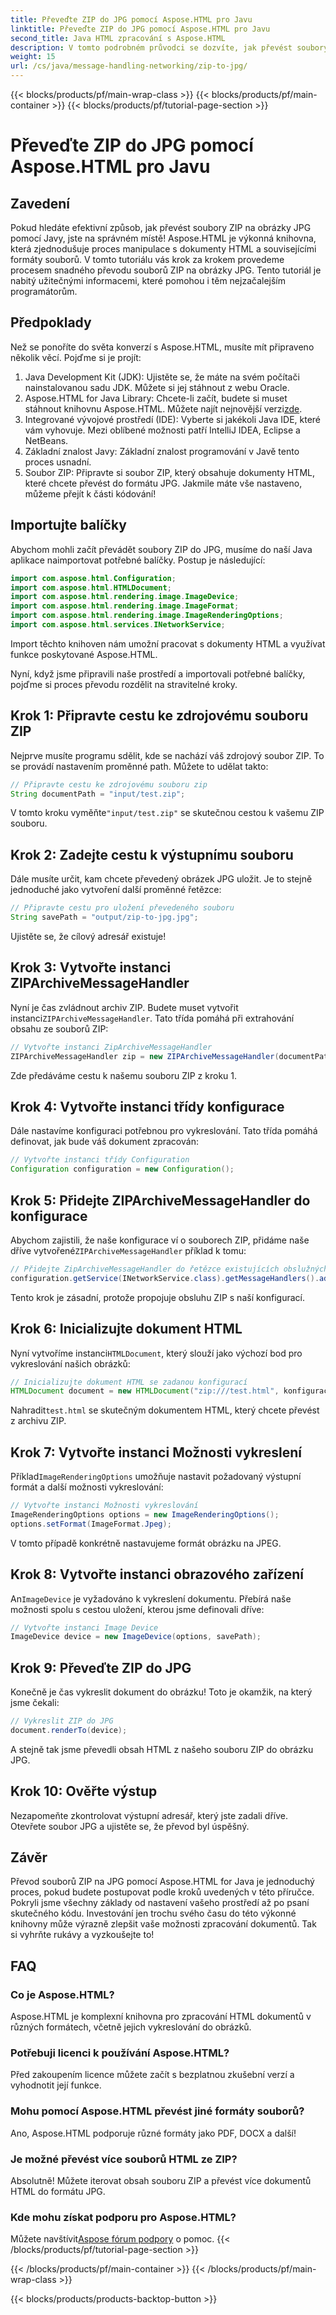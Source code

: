 ```yaml
---
title: Převeďte ZIP do JPG pomocí Aspose.HTML pro Javu
linktitle: Převeďte ZIP do JPG pomocí Aspose.HTML pro Javu
second_title: Java HTML zpracování s Aspose.HTML
description: V tomto podrobném průvodci se dozvíte, jak převést soubory ZIP na obrázky JPG pomocí Aspose.HTML for Java.
weight: 15
url: /cs/java/message-handling-networking/zip-to-jpg/
---
```


{{< blocks/products/pf/main-wrap-class >}}
{{< blocks/products/pf/main-container >}}
{{< blocks/products/pf/tutorial-page-section >}}

# Převeďte ZIP do JPG pomocí Aspose.HTML pro Javu

## Zavedení
Pokud hledáte efektivní způsob, jak převést soubory ZIP na obrázky JPG pomocí Javy, jste na správném místě! Aspose.HTML je výkonná knihovna, která zjednodušuje proces manipulace s dokumenty HTML a souvisejícími formáty souborů. V tomto tutoriálu vás krok za krokem provedeme procesem snadného převodu souborů ZIP na obrázky JPG. Tento tutoriál je nabitý užitečnými informacemi, které pomohou i těm nejzačalejším programátorům.
## Předpoklady
Než se ponoříte do světa konverzí s Aspose.HTML, musíte mít připraveno několik věcí. Pojďme si je projít:
1. Java Development Kit (JDK): Ujistěte se, že máte na svém počítači nainstalovanou sadu JDK. Můžete si jej stáhnout z webu Oracle.
2.  Aspose.HTML for Java Library: Chcete-li začít, budete si muset stáhnout knihovnu Aspose.HTML. Můžete najít nejnovější verzi[zde](https://releases.aspose.com/html/java/).
3. Integrované vývojové prostředí (IDE): Vyberte si jakékoli Java IDE, které vám vyhovuje. Mezi oblíbené možnosti patří IntelliJ IDEA, Eclipse a NetBeans.
4. Základní znalost Javy: Základní znalost programování v Javě tento proces usnadní.
5. Soubor ZIP: Připravte si soubor ZIP, který obsahuje dokumenty HTML, které chcete převést do formátu JPG.
Jakmile máte vše nastaveno, můžeme přejít k části kódování!
## Importujte balíčky
Abychom mohli začít převádět soubory ZIP do JPG, musíme do naší Java aplikace naimportovat potřebné balíčky. Postup je následující:
```java
import com.aspose.html.Configuration;
import com.aspose.html.HTMLDocument;
import com.aspose.html.rendering.image.ImageDevice;
import com.aspose.html.rendering.image.ImageFormat;
import com.aspose.html.rendering.image.ImageRenderingOptions;
import com.aspose.html.services.INetworkService;
```
Import těchto knihoven nám umožní pracovat s dokumenty HTML a využívat funkce poskytované Aspose.HTML.

Nyní, když jsme připravili naše prostředí a importovali potřebné balíčky, pojďme si proces převodu rozdělit na stravitelné kroky.
## Krok 1: Připravte cestu ke zdrojovému souboru ZIP
Nejprve musíte programu sdělit, kde se nachází váš zdrojový soubor ZIP. To se provádí nastavením proměnné path. Můžete to udělat takto:
```java
// Připravte cestu ke zdrojovému souboru zip
String documentPath = "input/test.zip";
```
 V tomto kroku vyměňte`"input/test.zip"` se skutečnou cestou k vašemu ZIP souboru. 
## Krok 2: Zadejte cestu k výstupnímu souboru
Dále musíte určit, kam chcete převedený obrázek JPG uložit. Je to stejně jednoduché jako vytvoření další proměnné řetězce:
```java
// Připravte cestu pro uložení převedeného souboru
String savePath = "output/zip-to-jpg.jpg";
```
Ujistěte se, že cílový adresář existuje!
## Krok 3: Vytvořte instanci ZIPArchiveMessageHandler
 Nyní je čas zvládnout archiv ZIP. Budete muset vytvořit instanci`ZIPArchiveMessageHandler`. Tato třída pomáhá při extrahování obsahu ze souborů ZIP:
```java
// Vytvořte instanci ZipArchiveMessageHandler
ZIPArchiveMessageHandler zip = new ZIPArchiveMessageHandler(documentPath);
```
Zde předáváme cestu k našemu souboru ZIP z kroku 1.
## Krok 4: Vytvořte instanci třídy konfigurace
Dále nastavíme konfiguraci potřebnou pro vykreslování. Tato třída pomáhá definovat, jak bude váš dokument zpracován:
```java
// Vytvořte instanci třídy Configuration
Configuration configuration = new Configuration();
```
## Krok 5: Přidejte ZIPArchiveMessageHandler do konfigurace
 Abychom zajistili, že naše konfigurace ví o souborech ZIP, přidáme naše dříve vytvořené`ZIPArchiveMessageHandler` příklad k tomu:
```java
// Přidejte ZipArchiveMessageHandler do řetězce existujících obslužných rutin zpráv
configuration.getService(INetworkService.class).getMessageHandlers().addItem(zip);
```
Tento krok je zásadní, protože propojuje obsluhu ZIP s naší konfigurací.
## Krok 6: Inicializujte dokument HTML
 Nyní vytvoříme instanci`HTMLDocument`, který slouží jako výchozí bod pro vykreslování našich obrázků:
```java
// Inicializujte dokument HTML se zadanou konfigurací
HTMLDocument document = new HTMLDocument("zip:///test.html", konfigurace);
```
 Nahradit`test.html` se skutečným dokumentem HTML, který chcete převést z archivu ZIP.
## Krok 7: Vytvořte instanci Možnosti vykreslení
 Příklad`ImageRenderingOptions` umožňuje nastavit požadovaný výstupní formát a další možnosti vykreslování:
```java
// Vytvořte instanci Možnosti vykreslování
ImageRenderingOptions options = new ImageRenderingOptions();
options.setFormat(ImageFormat.Jpeg);
```
V tomto případě konkrétně nastavujeme formát obrázku na JPEG.
## Krok 8: Vytvořte instanci obrazového zařízení
 An`ImageDevice` je vyžadováno k vykreslení dokumentu. Přebírá naše možnosti spolu s cestou uložení, kterou jsme definovali dříve:
```java
// Vytvořte instanci Image Device
ImageDevice device = new ImageDevice(options, savePath);
```
## Krok 9: Převeďte ZIP do JPG
Konečně je čas vykreslit dokument do obrázku! Toto je okamžik, na který jsme čekali:
```java
// Vykreslit ZIP do JPG
document.renderTo(device);
```
A stejně tak jsme převedli obsah HTML z našeho souboru ZIP do obrázku JPG. 
## Krok 10: Ověřte výstup
Nezapomeňte zkontrolovat výstupní adresář, který jste zadali dříve. Otevřete soubor JPG a ujistěte se, že převod byl úspěšný.
## Závěr
Převod souborů ZIP na JPG pomocí Aspose.HTML for Java je jednoduchý proces, pokud budete postupovat podle kroků uvedených v této příručce. Pokryli jsme všechny základy od nastavení vašeho prostředí až po psaní skutečného kódu. Investování jen trochu svého času do této výkonné knihovny může výrazně zlepšit vaše možnosti zpracování dokumentů. Tak si vyhrňte rukávy a vyzkoušejte to!
## FAQ
### Co je Aspose.HTML?
Aspose.HTML je komplexní knihovna pro zpracování HTML dokumentů v různých formátech, včetně jejich vykreslování do obrázků.
### Potřebuji licenci k používání Aspose.HTML?
Před zakoupením licence můžete začít s bezplatnou zkušební verzí a vyhodnotit její funkce.
### Mohu pomocí Aspose.HTML převést jiné formáty souborů?
Ano, Aspose.HTML podporuje různé formáty jako PDF, DOCX a další!
### Je možné převést více souborů HTML ze ZIP?
Absolutně! Můžete iterovat obsah souboru ZIP a převést více dokumentů HTML do formátu JPG.
### Kde mohu získat podporu pro Aspose.HTML?
 Můžete navštívit[Aspose fórum podpory](https://forum.aspose.com/c/html/29) o pomoc.
{{< /blocks/products/pf/tutorial-page-section >}}

{{< /blocks/products/pf/main-container >}}
{{< /blocks/products/pf/main-wrap-class >}}

{{< blocks/products/products-backtop-button >}}
